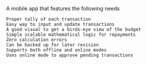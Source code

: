 A mobile app that features the following needs

	Proper tally of each transaction
	Easy way to input and update transactions
	A good visual to get a birds-eye view of the budget
	Simple scalable mathematical logic for repayments
	Zero calculation errors
	Can be backed up for later revision
	Supports both offline and online modes
	Uses online mode to approve pending transactions